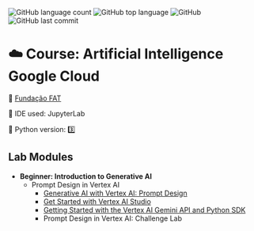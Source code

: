 ![GitHub language count](https://img.shields.io/github/languages/count/souzafcharles/Artificial-Intelligence-Google-Cloud)
![GitHub top language](https://img.shields.io/github/languages/top/souzafcharles/Artificial-Intelligence-Google-Cloud)
![GitHub](https://img.shields.io/github/license/souzafcharles/Artificial-Intelligence-Google-Cloud)
![GitHub last commit](https://img.shields.io/github/last-commit/souzafcharles/Artificial-Intelligence-Google-Cloud)

# ☁️ Course: Artificial Intelligence Google Cloud

:triangular_flag_on_post: [Fundação FAT]([https://novo.universodev.com.br/](https://ensino.fundacaofat.org.br/eventos/inteligencia-artificial-google-cloud))

:white_square_button: IDE used: JupyterLab

:snake: Python version: :three:

## Lab Modules

- **Beginner: Introduction to Generative AI**
  - Prompt Design in Vertex AI
    - [Generative AI with Vertex AI: Prompt Design](https://github.com/souzafcharles/Artificial-Intelligence-Google-Cloud/tree/master/Beginner-Introduction-to-Generative-AI/Prompt-Design-in-Vertex-AI/Generative-AI-with-Vertex-AI-Prompt-Design)
    - [Get Started with Vertex AI Studio](https://github.com/souzafcharles/Artificial-Intelligence-Google-Cloud/tree/master/Beginner-Introduction-to-Generative-AI/Prompt-Design-in-Vertex-AI/Get-Started-with-Vertex-AI-Studio)
    - [Getting Started with the Vertex AI Gemini API and Python SDK](https://github.com/souzafcharles/Artificial-Intelligence-Google-Cloud/tree/master/Beginner-Introduction-to-Generative-AI/Prompt-Design-in-Vertex-AI/Getting-Started-with-the-Vertex-AI-Gemini-API-and-Python-SDK)
    - Prompt Design in Vertex AI: Challenge Lab

